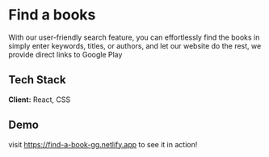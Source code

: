 # Find a books

With our user-friendly search feature, you can effortlessly find the books in simply enter keywords, titles, or authors, and let our website do the rest, we provide direct links to Google Play

## Tech Stack

**Client:** React, CSS



## Demo

visit https://find-a-book-gg.netlify.app to see it in action!

